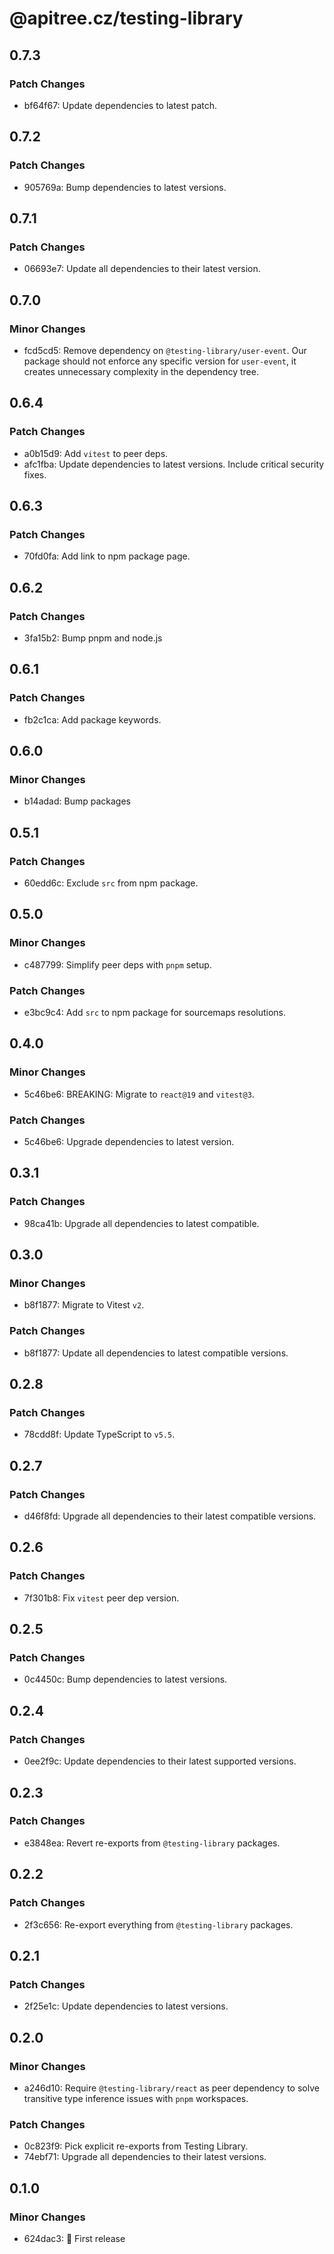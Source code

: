 # @apitree.cz/testing-library

## 0.7.3

### Patch Changes

- bf64f67: Update dependencies to latest patch.

## 0.7.2

### Patch Changes

- 905769a: Bump dependencies to latest versions.

## 0.7.1

### Patch Changes

- 06693e7: Update all dependencies to their latest version.

## 0.7.0

### Minor Changes

- fcd5cd5: Remove dependency on `@testing-library/user-event`. Our package should not enforce any specific version for `user-event`, it creates unnecessary complexity in the dependency tree.

## 0.6.4

### Patch Changes

- a0b15d9: Add `vitest` to peer deps.
- afc1fba: Update dependencies to latest versions. Include critical security fixes.

## 0.6.3

### Patch Changes

- 70fd0fa: Add link to npm package page.

## 0.6.2

### Patch Changes

- 3fa15b2: Bump pnpm and node.js

## 0.6.1

### Patch Changes

- fb2c1ca: Add package keywords.

## 0.6.0

### Minor Changes

- b14adad: Bump packages

## 0.5.1

### Patch Changes

- 60edd6c: Exclude `src` from npm package.

## 0.5.0

### Minor Changes

- c487799: Simplify peer deps with `pnpm` setup.

### Patch Changes

- e3bc9c4: Add `src` to npm package for sourcemaps resolutions.

## 0.4.0

### Minor Changes

- 5c46be6: BREAKING: Migrate to `react@19` and `vitest@3`.

### Patch Changes

- 5c46be6: Upgrade dependencies to latest version.

## 0.3.1

### Patch Changes

- 98ca41b: Upgrade all dependencies to latest compatible.

## 0.3.0

### Minor Changes

- b8f1877: Migrate to Vitest `v2`.

### Patch Changes

- b8f1877: Update all dependencies to latest compatible versions.

## 0.2.8

### Patch Changes

- 78cdd8f: Update TypeScript to `v5.5`.

## 0.2.7

### Patch Changes

- d46f8fd: Upgrade all dependencies to their latest compatible versions.

## 0.2.6

### Patch Changes

- 7f301b8: Fix `vitest` peer dep version.

## 0.2.5

### Patch Changes

- 0c4450c: Bump dependencies to latest versions.

## 0.2.4

### Patch Changes

- 0ee2f9c: Update dependencies to their latest supported versions.

## 0.2.3

### Patch Changes

- e3848ea: Revert re-exports from `@testing-library` packages.

## 0.2.2

### Patch Changes

- 2f3c656: Re-export everything from `@testing-library` packages.

## 0.2.1

### Patch Changes

- 2f25e1c: Update dependencies to latest versions.

## 0.2.0

### Minor Changes

- a246d10: Require `@testing-library/react` as peer dependency to solve transitive type inference issues with `pnpm` workspaces.

### Patch Changes

- 0c823f9: Pick explicit re-exports from Testing Library.
- 74ebf71: Upgrade all dependencies to their latest versions.

## 0.1.0

### Minor Changes

- 624dac3: 🎉 First release
